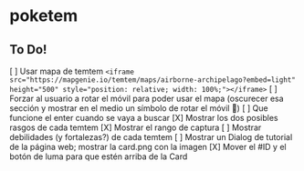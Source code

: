 # poketem

## To Do!

[ ] Usar mapa de temtem ```<iframe src="https://mapgenie.io/temtem/maps/airborne-archipelago?embed=light" height="500" style="position: relative; width: 100%;"></iframe>```
[ ] Forzar al usuario a rotar el móvil para poder usar el mapa (oscurecer esa sección y mostrar en el medio un símbolo de rotar el móvil 🔁)
[ ] Que funcione el enter cuando se vaya a buscar
[X] Mostrar los dos posibles rasgos de cada temtem
[X] Mostrar el rango de captura
[ ] Mostrar debilidades (y fortalezas?) de cada temtem
[ ] Mostrar un Dialog de tutorial de la página web; mostrar la card.png con la imagen
[X] Mover el #ID y el botón de luma para que estén arriba de la Card


